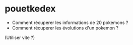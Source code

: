 # pouetkedex

- Comment récuperer les informations de 20 pokemons ?
- Comment récuperer les évolutions d'un pokemon ?

(Utiliser vite ?)

